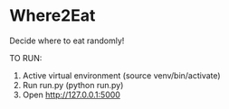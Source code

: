 # Where2Eat
Decide where to eat randomly!


TO RUN:
1. Active virtual environment (source venv/bin/activate)
2. Run run.py (python run.py)
3. Open http://127.0.0.1:5000
